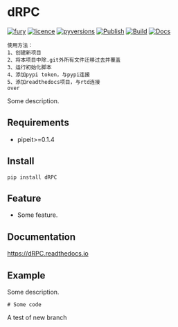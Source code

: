 # dRPC
[![fury](https://img.shields.io/pypi/v/dRPC.svg)](https://pypi.org/project/dRPC/)
[![licence](https://img.shields.io/github/license/GoodManWEN/dRPC)](https://github.com/GoodManWEN/dRPC/blob/master/LICENSE)
[![pyversions](https://img.shields.io/pypi/pyversions/dRPC.svg)](https://pypi.org/project/dRPC/)
[![Publish](https://github.com/GoodManWEN/dRPC/workflows/Publish/badge.svg)](https://github.com/GoodManWEN/dRPC/actions?query=workflow:Publish)
[![Build](https://github.com/GoodManWEN/dRPC/workflows/Build/badge.svg)](https://github.com/GoodManWEN/dRPC/actions?query=workflow:Build)
[![Docs](https://readthedocs.org/projects/dRPC/badge/?version=latest)](https://readthedocs.org/projects/dRPC/)

```
使用方法：
1、创建新项目
2、将本项目中除.git外所有文件迁移过去并覆盖
3、运行初始化脚本
4、添加pypi token，与pypi连接
5、添加readthedocs项目，与rtd连接
over
```
Some description.

## Requirements
- pipeit>=0.1.4

## Install

    pip install dRPC

## Feature
- Some feature.

## Documentation
https://dRPC.readthedocs.io

## Example

Some description.
```Python3
# Some code
```

A test of new branch
